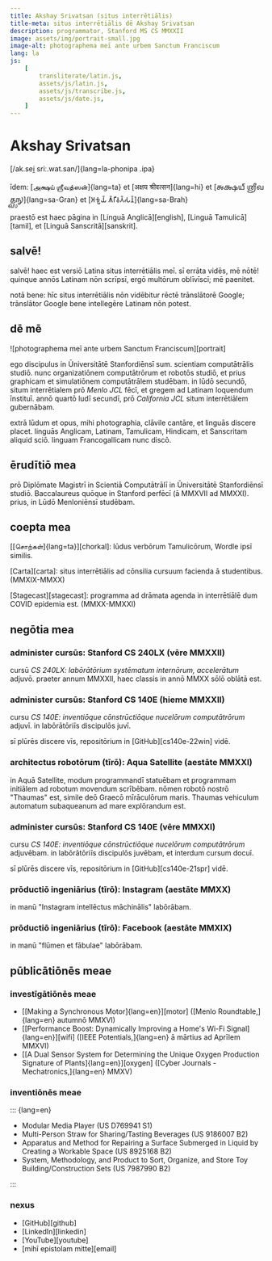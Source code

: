 ```yaml
---
title: Akshay Srivatsan (situs interrētiālis)
title-meta: situs interrētiālis dē Akshay Srivatsan
description: programmator, Stanford MS CS MMXXII
image: assets/img/portrait-small.jpg
image-alt: photographema meī ante urbem Sanctum Franciscum
lang: la
js:
    [
        transliterate/latin.js,
        assets/js/latin.js,
        assets/js/transcribe.js,
        assets/js/date.js,
    ]
---
```


# Akshay Srivatsan

[/ak.sei̯ sriː.wat.san/]{lang=la-phonipa .ipa}

īdem: [அக்ஷய் ஶ்ரீவத்ஸன்]{lang=ta} et [अक्षय श्रीवत्सन]{lang=hi} et [𑌅𑌕𑍍𑌷𑌯𑍍
𑌶𑍍𑌰𑍀𑌵𑌤𑍍𑌸𑌨𑍍]{lang=sa-Gran} et [𑀅𑀓𑁆𑀱𑀬𑁆 𑀰𑁆𑀭𑀻𑀯𑀢𑁆𑀲𑀦𑁆]{lang=sa-Brah}

praestō est haec pāgina in [Linguā Anglicā][english], [Linguā Tamulicā][tamil],
et [Linguā Sanscritā][sanskrit].

## salvē!

<script>
  document.write(`<b>hodie est:</b> ${hodie()} (${hodieBreve()})`);
</script>

salvē! haec est versiō Latina situs interrētiālis meī. sī errāta vidēs, mē nōtē!
quinque annōs Latinam nōn scrīpsī, ergō multōrum oblīvīscī; mē paenitet.

notā bene: hīc situs interrētiālis nōn vidēbitur rēctē trānslātorē Google;
trānslātor Google bene intellegēre Latinam nōn potest.

<div id="font" style="display:none">
<label for="change_font">**speciēm litterārum ēligē:**</label>
<select name="change_font" id="change_font" onchange="changeFont(this.value)">
    <option value="capitals">capitālēs quadrātae</option>
    <option value="uncials">capitālēs unciālēs</option>
    <option value="italics">capitālēs italica</option>
</select>
</div>

## dē mē

![photographema meī ante urbem Sanctum Franciscum][portrait]

ego discipulus in Ūniversitātē Stanfordiēnsī sum. scientiam computātrālis
studiō. nunc organizatiōnem computātrōrum et robotōs studiō, et prius graphicam
et simulatiōnem computātrālem studēbam. in lūdō secundō, situm interrētialem prō
_Menlo JCL_ fēcī, et gregem ad Latinam loquendum īnstituī. annō quartō ludī
secundī, prō _California JCL_ situm interrētiālem gubernābam.

extrā lūdum et opus, mihi photographia, clāvile cantāre, et linguās discere
placet. linguās Anglicam, Latinam, Tamulicam, Hindicam, et Sanscritam aliquid
sciō. linguam Francogallicam nunc discō.

## ērudītiō mea

prō Diplōmate Magistrī in Scientiā Computātrālī in Ūniversitātē Stanfordiēnsī
studiō. Baccalaureus quōque in Stanford perfēcī (ā MMXVII ad MMXXI). prius, in
Lūdō Menloniēnsī studēbam.

## coepta mea

[[சொற்கள்]{lang=ta}][chorkal]: lūdus verbōrum Tamulicōrum, Wordle ipsī similis.

[Carta][carta]: situs interrētiālis ad cōnsilia cursuum facienda ā studentibus.
(MMXIX-MMXX)

[Stagecast][stagecast]: programma ad drāmata agenda in interrētiālē dum COVID
epidemia est. (MMXX-MMXXI)

## negōtia mea

### administer cursūs: Stanford CS 240LX (vēre MMXXII)

cursū _CS 240LX: labōrātōrium systēmatum internōrum, accelerātum_ adjuvō.
praeter annum MMXXII, haec classis in annō MMXX sōlō oblātā est.

### administer cursūs: Stanford CS 140E (hieme MMXXII)

cursu _CS 140E: inventiōque cōnstrūctiōque nucelōrum computātrōrum_ adjuvī. in
labōrātōriīs discipulōs juvī.

sī plūrēs discere vīs, repositōrium in [GitHub][cs140e-22win] vidē.

### architectus robotōrum (tīrō): Aqua Satellite (aestāte MMXXI)

in Aquā Satellite, modum programmandī statuēbam et programmam initiālem ad
robotum movendum scrībēbam. nōmen robotō nostrō "Thaumas" est, simile deō Graecō
mīrāculōrum maris. Thaumas vehiculum automatum subaqueanum ad mare explōrandum
est.

### administer cursūs: Stanford CS 140E (vēre MMXXI)

cursu _CS 140E: inventiōque cōnstrūctiōque nucelōrum computātrōrum_ adjuvēbam.
in labōrātōriīs discipulōs juvēbam, et interdum cursum docuī.

sī plūrēs discere vīs, repositōrium in [GitHub][cs140e-21spr] vidē.

### prōductiō ingeniārius (tīrō): Instagram (aestāte MMXX)

in manū "Instagram intellēctus māchinālis" labōrābam.

### prōductiō ingeniārius (tīrō): Facebook (aestāte MMXIX)

in manū "flūmen et fābulae" labōrābam.

## pūblicātiōnēs meae

### investīgātiōnēs meae

-   [[Making a Synchronous Motor]{lang=en}][motor] ([Menlo Roundtable,]{lang=en}
    autumnō MMXVI)
-   [[Performance Boost: Dynamically Improving a Home's Wi-Fi
    Signal]{lang=en}][wifi] ([IEEE Potentials,]{lang=en} ā mārtius ad Aprīlem
    MMXVI)
-   [[A Dual Sensor System for Determining the Unique Oxygen Production
    Signature of Plants]{lang=en}][oxygen] ([Cyber Journals -
    Mechatronics,]{lang=en} MMXV)

### inventiōnēs meae

::: {lang=en}

-   Modular Media Player (US D769941 S1)
-   Multi-Person Straw for Sharing/Tasting Beverages (US 9186007 B2)
-   Apparatus and Method for Repairing a Surface Submerged in Liquid by Creating
    a Workable Space (US 8925168 B2)
-   System, Methodology, and Product to Sort, Organize, and Store Toy
    Building/Construction Sets (US 7987990 B2)

:::

### nexus

-   [GitHub][github]
-   [LinkedIn][linkedin]
-   [YouTube][youtube]
-   [mihī epistolam mitte][email]

<script>
font.style.display = "block";

changeFont(window.location.search);
</script>
